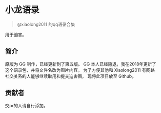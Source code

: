 # 小龙语录
> @xiaolong2011 的qq语录合集

用于迫害。

## 简介
原版为 GG 制作，已经更新到了第五版。
GG 本人已经隐退，我在2018年更新了这个语录包，并将文件名改为图片内容。
为了方便其他和 Xiaolong2011 有网路社交关系的人能够继续取用和提交迫害图，
现将此项目放至 Github。

## 贡献者
交pr的人请自行添加。